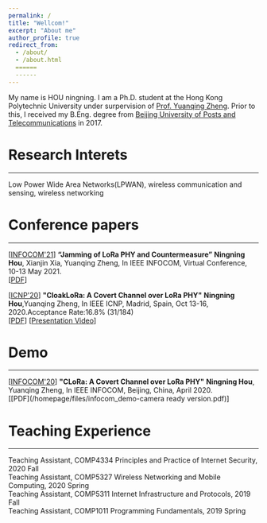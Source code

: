 ```yaml
---
permalink: /
title: "Wellcom!"
excerpt: "About me"
author_profile: true
redirect_from: 
  - /about/
  - /about.html
  ======
  ------
---
```


My name is HOU ningning. I am a Ph.D. student at the Hong Kong Polytechnic University under surpervision of [Prof. Yuanqing Zheng](https://www4.comp.polyu.edu.hk/~csyqzheng/). Prior to this, I received my B.Eng. degree from [Beijing University of Posts and Telecommunications](https://english.bupt.edu.cn/) in 2017. 



Research Interets
======
------
Low Power Wide Area Networks(LPWAN), wireless communication and sensing, wireless networking 




Conference papers
======
------
[[INFOCOM'21](https://infocom2021.ieee-infocom.org/)] **“Jamming of LoRa PHY and Countermeasure”**
**Ningning Hou**, Xianjin Xia, Yuanqing Zheng, In IEEE INFOCOM, Virtual Conference, 10-13 May 2021. <br/>
[[PDF](/homepage/files/Jamming_ready.pdf)] 

[[ICNP'20](https://icnp20.cs.ucr.edu/)] **"CloakLoRa: A Covert Channel over LoRa PHY"**
 **Ningning Hou**,Yuanqing Zheng, In IEEE ICNP, Madrid, Spain, Oct 13-16, 2020.Acceptance Rate:16.8% (31/184)<br/>
[[PDF](/homepage/files/ICNP_camera_ready.pdf)] [[Presentation Video](/homepage/files/ICNP-CloakLoRa.mp4)]



Demo
======
------
[[INFOCOM'20](https://infocom2021.ieee-infocom.org/)] **"CLoRa: A Covert Channel over LoRa PHY"**
**Ningning Hou**, Yuanqing Zheng, In IEEE INFOCOM, Beijing, China, April 2020. <br/>
[[PDF](/homepage/files/infocom_demo-camera ready version.pdf)]


Teaching Experience
======
------
Teaching Assistant, COMP4334 Principles and Practice of Internet Security, 2020 Fall <br/>
Teaching Assistant, COMP5327 Wireless Networking and Mobile Computing, 2020 Spring <br/>
Teaching Assistant, COMP5311 Internet Infrastructure and Protocols, 2019 Fall <br/>
Teaching Assistant, COMP1011 Programming Fundamentals, 2019 Spring <br/>
